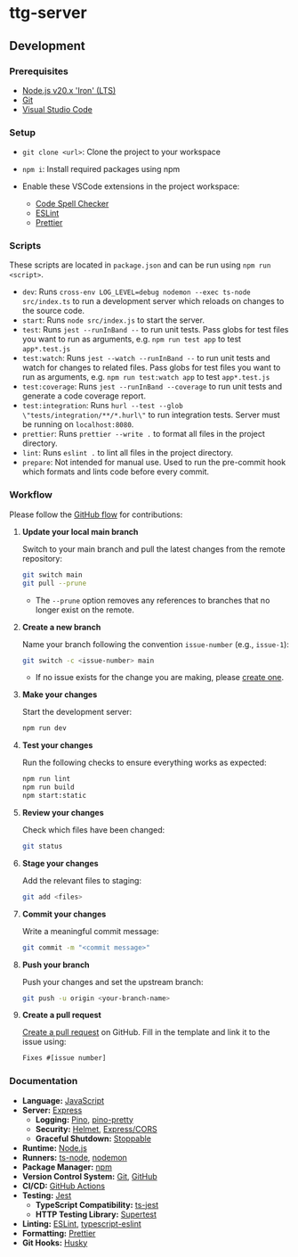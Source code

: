 # ttg-server

## Development

### Prerequisites

- [Node.js v20.x 'Iron' (LTS)](https://nodejs.org/en)
- [Git](https://git-scm.com/)
- [Visual Studio Code](https://code.visualstudio.com/)

### Setup

- `git clone <url>`: Clone the project to your workspace

- `npm i`: Install required packages using npm

- Enable these VSCode extensions in the project workspace:

  - [Code Spell Checker](https://marketplace.visualstudio.com/items?itemName=streetsidesoftware.code-spell-checker)
  - [ESLint](https://marketplace.visualstudio.com/items?itemName=dbaeumer.vscode-eslint)
  - [Prettier](https://marketplace.visualstudio.com/items?itemName=esbenp.prettier-vscode)

### Scripts

These scripts are located in `package.json` and can be run using `npm run <script>`.

- `dev`: Runs `cross-env LOG_LEVEL=debug nodemon --exec ts-node src/index.ts` to run a development server which reloads on changes to the source code.
- `start`: Runs `node src/index.js` to start the server.
- `test`: Runs `jest --runInBand --` to run unit tests. Pass globs for test files you want to run as arguments, e.g. `npm run test app` to test `app*.test.js`
- `test:watch`: Runs `jest --watch --runInBand --` to run unit tests and watch for changes to related files. Pass globs for test files you want to run as arguments, e.g. `npm run test:watch app` to test `app*.test.js`
- `test:coverage`: Runs `jest --runInBand --coverage` to run unit tests and generate a code coverage report.
- `test:integration`: Runs `hurl --test --glob \"tests/integration/**/*.hurl\"` to run integration tests. Server must be running on `localhost:8080`.
- `prettier`: Runs `prettier --write .` to format all files in the project directory.
- `lint`: Runs `eslint .` to lint all files in the project directory.
- `prepare`: Not intended for manual use. Used to run the pre-commit hook which formats and lints code before every commit.

### Workflow

Please follow the [GitHub flow](https://docs.github.com/en/get-started/using-github/github-flow) for contributions:

1. **Update your local main branch**

   Switch to your main branch and pull the latest changes from the remote repository:

   ```bash
   git switch main
   git pull --prune
   ```

   - The `--prune` option removes any references to branches that no longer exist on the remote.

2. **Create a new branch**

   Name your branch following the convention `issue-number` (e.g., `issue-1`):

   ```bash
   git switch -c <issue-number> main
   ```

   - If no issue exists for the change you are making, please [create one](https://github.com/tabletop-generator/server/issues/new/choose).

3. **Make your changes**

   Start the development server:

   ```bash
   npm run dev
   ```

4. **Test your changes**

   Run the following checks to ensure everything works as expected:

   ```bash
   npm run lint
   npm run build
   npm start:static
   ```

5. **Review your changes**

   Check which files have been changed:

   ```bash
   git status
   ```

6. **Stage your changes**

   Add the relevant files to staging:

   ```bash
   git add <files>
   ```

7. **Commit your changes**

   Write a meaningful commit message:

   ```bash
   git commit -m "<commit message>"
   ```

8. **Push your branch**

   Push your changes and set the upstream branch:

   ```bash
   git push -u origin <your-branch-name>
   ```

9. **Create a pull request**

   [Create a pull request](https://github.com/tabletop-generator/server/compare) on GitHub. Fill in the template and link it to the issue using:

   ```txt
   Fixes #[issue number]
   ```

### Documentation

- **Language:** [JavaScript](https://developer.mozilla.org/en-US/docs/Web/JavaScript)
- **Server:** [Express](https://expressjs.com/en/4x/api.html)
  - **Logging:** [Pino](https://getpino.io/#/docs/api), [pino-pretty](https://github.com/pinojs/pino-pretty)
  - **Security:** [Helmet](https://helmetjs.github.io/), [Express/CORS](https://github.com/expressjs/cors#readme)
  - **Graceful Shutdown:** [Stoppable](https://github.com/hunterloftis/stoppable#readme)
- **Runtime:** [Node.js](https://nodejs.org/docs/latest-v20.x/api/)
- **Runners:** [ts-node](https://typestrong.org/ts-node/docs/), [nodemon](https://github.com/remy/nodemon#readme)
- **Package Manager:** [npm](https://docs.npmjs.com/)
- **Version Control System:** [Git](https://git-scm.com/doc), [GitHub](https://docs.github.com/)
- **CI/CD:** [GitHub Actions](https://docs.github.com/en/actions)
- **Testing:** [Jest](https://jestjs.io/)
  - **TypeScript Compatibility:** [ts-jest](https://kulshekhar.github.io/ts-jest/)
  - **HTTP Testing Library:** [Supertest](https://github.com/ladjs/supertest#readme)
- **Linting:** [ESLint](https://eslint.org/docs/v8.x/), [typescript-eslint](https://typescript-eslint.io/getting-started/)
- **Formatting:** [Prettier](https://prettier.io/docs/en/)
- **Git Hooks:** [Husky](https://typicode.github.io/husky/)
